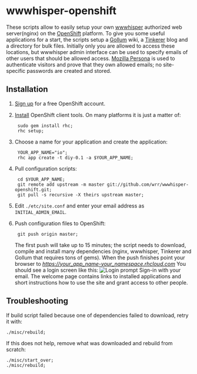 wwwhisper-openshift
===================

These scripts allow to easily setup your own
[wwwhisper](https://github.com/wrr/wwwhisper) authorized web
server(nginx) on the [OpenShift](https://openshift.redhat.com/app/)
platform. To give you some useful applications for a start, the
scripts setup a [Gollum](https://github.com/github/gollum) wiki, a
[Tinkerer](http://tinkerer.me/) blog and a directory for bulk
files. Initially only you are allowed to access these locations, but
wwwhisper admin interface can be used to specify emails of other users
that should be allowed access. [Mozilla
Persona](https://login.persona.org/about) is used to authenticate
visitors and prove that they own allowed emails; no site-specific
passwords are created and stored.

Installation
------------

1. [Sign up](https://openshift.redhat.com/app/) for a free OpenShift account.

2. [Install](https://openshift.redhat.com/community/get-started)
   OpenShift client tools. On many platforms it is just a matter of:

        sudo gem install rhc;
        rhc setup;

3. Choose a name for your application and create the application:

        YOUR_APP_NAME="io";
        rhc app create -t diy-0.1 -a $YOUR_APP_NAME;

4. Pull configuration scripts:

        cd $YOUR_APP_NAME;
        git remote add upstream -m master git://github.com/wrr/wwwhisper-openshift.git;
        git pull -s recursive -X theirs upstream master;

5. Edit `./etc/site.conf` and enter your email address as `INITIAL_ADMIN_EMAIL`.

6. Push configuration files to OpenShift:

        git push origin master;

   The first push will take up to 15 minutes; the script needs to
   download, compile and install many dependencies (nginx, wwwhisper,
   Tinkerer and Gollum that requires tons of gems). When the push
   finishes point your browser to
   *https://your_app_name-your_namespace.rhcloud.com* You should see a
   login screen like this: ![Login
   prompt](https://raw.github.com/wrr/www/master/mixedbit.org/wwwhisper_screens/login_required.png)
   Sign-in with your email. The welcome page contains links to
   installed applications and short instructions how to use the site
   and grant access to other people.


Troubleshooting
---------------

If build script failed because one of dependencies failed to download,
retry it with:

    ./misc/rebuild;

If this does not help, remove what was downloaded and rebuild from scratch:

    ./misc/start_over;
    ./misc/rebuild;
